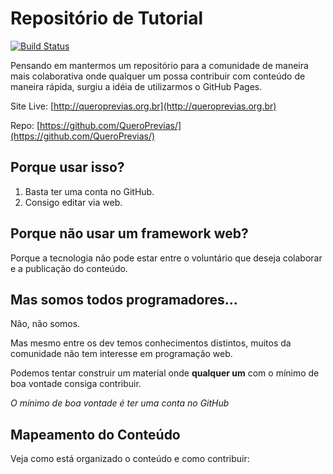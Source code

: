 # Repositório de Tutorial

[![Build Status](https://travis-ci.org/pythonbrasil/wiki.svg?branch=pelican)](https://travis-ci.org/pythonbrasil/wiki)

Pensando em mantermos um repositório para a comunidade de maneira mais colaborativa onde qualquer um possa contribuir com conteúdo de maneira rápida, surgiu a idéia de utilizarmos o GitHub Pages.

Site Live:  [http://queroprevias.org.br](http://queroprevias.org.br)

Repo: [https://github.com/QueroPrevias/](https://github.com/QueroPrevias/)

## Porque usar isso?

1. Basta ter uma conta no GitHub.
2. Consigo editar via web.

## Porque não usar um framework web?

Porque a tecnologia não pode estar entre o voluntário que deseja colaborar e a publicação do conteúdo.

## Mas somos todos programadores...

Não, não somos.

Mas mesmo entre os dev temos conhecimentos distintos, muitos da comunidade não tem interesse em programação web.

Podemos tentar construir um material onde **qualquer um** com o mínimo de boa vontade consiga contribuir.

*O mínimo de boa vontade é ter uma conta no GitHub*

## Mapeamento do Conteúdo

Veja como está organizado o conteúdo e como contribuir:

